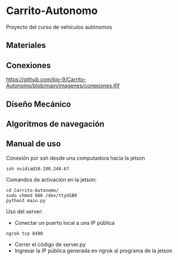 # Carrito-Autonomo
Proyecto del curso de vehículos autónomos
## Materiales
## Conexiones
https://github.com/kio-9/Carrito-Autonomo/blob/main/imagenes/conexiones.jfif
## Diseño Mecánico
## Algoritmos de navegación
## Manual de uso 
Conexión por ssh desde una computadora hacia la jetson
```
ssh nvidia@10.100.248.67
```
Comandos de activación en la jetson:
```
cd Carrito-Autonomo/
sudo chmod 666 /dev/ttyUSB0
python3 main.py
```
Uso del server:
- Conectar un puerto local a una IP pública
```
ngrok tcp 8490
```
- Correr el código de server.py
- Ingresar la IP pública generada en ngrok al programa de la jetson
